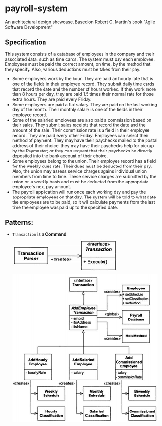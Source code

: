 # payroll-system
An architectural design showcase. Based on Robert C. Martin's book "Agile Software Development"


## Specification
This system consists of a database of employees in the company and their associated data, such as time cards. The system must pay each employee. Employees must be paid the correct amount, on time, by the method that they specify. Also, various deductions must be takes from their pay.

- Some employees work by the hour. They are paid an hourly rate that is one of the fields in their employee record. They submit daily time cards that record the date and the number of hours worked. If they work more than 8 hours per day, they are paid 1.5 times their normal rate for those extra hours. They are paid every Friday.
- Some employees are paid a flat salary. They are paid on the last working day of the month. Their monthly salary is one of the fields in their employee record.
- Some of the salaried employees are also paid a commission based on their sales. They submit sales receipts that record the date and the amount of the sale. Their commission rate is a field in their employee record. They are paid every other Friday. Employees can select their method of payment. They may have their paychecks mailed to the postal address of their choice; they may have their paychecks help for pickup by the Paymaster; or they can request that their paychecks be directly deposited into the bank account of their choice.
- Some employees belong to the union. Their employee record has a field for the weekly dues rate. Their dues must be deducted from their pay. Also, the union may assess service charges agains individual union members from time to time. These service charges are submitted by the union on a weekly basis and must be deducted from the appropriate employee's next pay amount.
- The payroll application will run once each working day and pay the appropriate employees on that day. The system will be told to what date the employees are to be paid, so it will calculate payments from the last time the employee was paid up to the specified date.

## Patterns:
- `Transaction` is a **Command**
![](docs/diagrams/TransactionInterface.JPG)
![](docs/diagrams/Static%20model%20of%20AddEmployee%20transaction.JPG)
